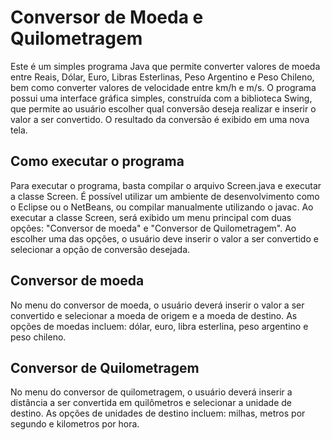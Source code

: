 # Conversor de Moeda e Quilometragem
Este é um simples programa Java que permite converter valores de moeda entre Reais, Dólar, Euro, Libras Esterlinas, Peso Argentino e Peso Chileno, bem como converter valores de velocidade entre km/h e m/s.
O programa possui uma interface gráfica simples, construída com a biblioteca Swing, que permite ao usuário escolher qual conversão deseja realizar e inserir o valor a ser convertido. O resultado da conversão é exibido em uma nova tela.

## Como executar o programa
Para executar o programa, basta compilar o arquivo Screen.java e executar a classe Screen. É possível utilizar um ambiente de desenvolvimento como o Eclipse ou o NetBeans, ou compilar manualmente utilizando o javac.
Ao executar a classe Screen, será exibido um menu principal com duas opções: "Conversor de moeda" e "Conversor de Quilometragem". Ao escolher uma das opções, o usuário deve inserir o valor a ser convertido e selecionar a opção de conversão desejada.

## Conversor de moeda
No menu do conversor de moeda, o usuário deverá inserir o valor a ser convertido e selecionar a moeda de origem e a moeda de destino. As opções de moedas incluem: dólar, euro, libra esterlina, peso argentino e peso chileno.

## Conversor de Quilometragem
No menu do conversor de quilometragem, o usuário deverá inserir a distância a ser convertida em quilômetros e selecionar a unidade de destino. As opções de unidades de destino incluem: milhas, metros por segundo e kilometros por hora.

